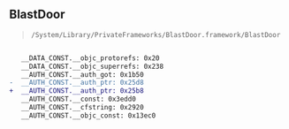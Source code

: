 ## BlastDoor

> `/System/Library/PrivateFrameworks/BlastDoor.framework/BlastDoor`

```diff

   __DATA_CONST.__objc_protorefs: 0x20
   __DATA_CONST.__objc_superrefs: 0x238
   __AUTH_CONST.__auth_got: 0x1b50
-  __AUTH_CONST.__auth_ptr: 0x25d8
+  __AUTH_CONST.__auth_ptr: 0x25b8
   __AUTH_CONST.__const: 0x3edd0
   __AUTH_CONST.__cfstring: 0x2920
   __AUTH_CONST.__objc_const: 0x13ec0

```

